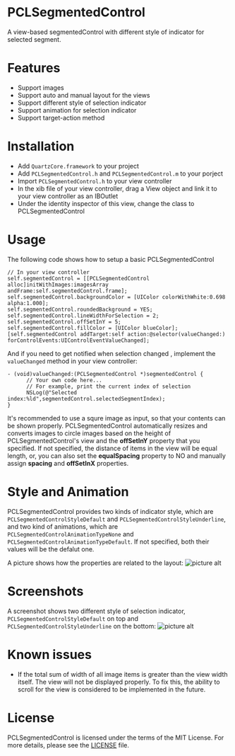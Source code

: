 # PCLSegmentedControl
A view-based segmentedControl with different style of indicator for selected segment.
# Features
* Support images
* Support auto and manual layout for the views
* Support different style of selection indicator
* Support animation for selection indicator
* Support target-action method

# Installation
* Add ```QuartzCore.framework``` to your project
* Add ```PCLSegmentedControl.h``` and ```PCLSegmentedControl.m``` to your porject
* Import ```PCLSegmentedControl.h``` to your view controller
* In the xib file of your view controller, drag a View object and link it to your view controller as an IBOutlet
* Under the identity inspector of this view, change the class to PCLSegmentedControl

# Usage
The following code shows how to setup a basic PCLSegmentedControl
```
// In your view controller
self.segmentedControl = [[PCLSegmentedControl alloc]initWithImages:imagesArray andFrame:self.segmentedControl.frame];
self.segmentedControl.backgroundColor = [UIColor colorWithWhite:0.698 alpha:1.000];
self.segmentedControl.roundedBackground = YES;
self.segmentedControl.lineWidthForSelection = 2;
self.segmentedControl.offSetInY = 5;
self.segmentedControl.fillColor = [UIColor blueColor];
[self.segmentedControl addTarget:self action:@selector(valueChanged:) forControlEvents:UIControlEventValueChanged];
```
And if you need to get notified when selection changed , implement the  ```valueChanged``` method in your view controller:
```
- (void)valueChanged:(PCLSegmentedControl *)segmentedControl {
      // Your own code here...
      // For example, print the current index of selection
      NSLog(@"Selected index:%ld",segmentedControl.selectedSegmentIndex);
}
```

It's recommended to use a squre image as input, so that your contents can be shown properly. PCLSegmentedControl  automatically resizes and converts images to circle images based on the height of PCLSegmentedControl's view and the **offSetInY** property that you specified. If not specified, the distance of items in the view will be equal length, or, you can also set the **equalSpacing** property to NO and manually assign **spacing** and **offSetInX** properties.



# Style and Animation
PCLSegmentedControl provides two kinds of indicator style, which are ```PCLSegmentedControlStyleDefault``` and ```PCLSegmentedControlStyleUnderline```, and two kind of animations, which are ```PCLSegmentedControlAnimationTypeNone``` and ```PCLSegmentedControlAnimationTypeDefault```. If not specified, both their values will be the defalut one.

A picture shows how the properties are related to the layout:
![picture alt](https://cloud.githubusercontent.com/assets/12094516/12436056/a78099f4-bec6-11e5-8369-3de0354d4b8c.png )

# Screenshots
A screenshot shows two different style of selection indicator, ```PCLSegmentedControlStyleDefault``` on top and ```PCLSegmentedControlStyleUnderline``` on the bottom:
![picture alt](https://cloud.githubusercontent.com/assets/12094516/12562059/fbe48524-c357-11e5-9338-32c9f392acdc.png)

# Known issues
* If the total sum of width of all image items is greater than the view width itself. The view will not be displayed properly. To fix this, the ability to scroll for the view is considered to be implemented in the future.

# License
PCLSegmentedControl is licensed under the terms of the MIT License. 
For more details, please see the [LICENSE](https://github.com/pinchih/PCLSegmentedControl/blob/master/LICENSE.md) file.


